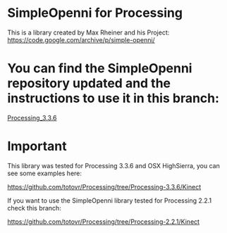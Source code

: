 # SimpleOpenni for Processing 

This is a library created by Max Rheiner and his Project: https://code.google.com/archive/p/simple-openni/

# You can find the SimpleOpenni repository updated and the instructions to use it in this branch:

   [Processing_3.3.6](https://github.com/totovr/SimpleOpenni/tree/Processing_3.3.6)

# Important 

This library was tested for Processing 3.3.6 and OSX HighSierra, you can see some examples here:

  https://github.com/totovr/Processing/tree/Processing-3.3.6/Kinect

If you want to use the SimpleOpenni library tested for Processing 2.2.1 check this branch:

  https://github.com/totovr/Processing/tree/Processing-2.2.1/Kinect
  
  
